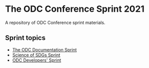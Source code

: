 # The ODC Conference Sprint 2021

A repository of ODC Conference sprint materials.

## Sprint topics

* [The ODC Documentation Sprint](documentation/readme.md)
* [Science of SDGs Sprint](science/readme.md)
* [ODC Developers' Sprint](dev/readme.md)
